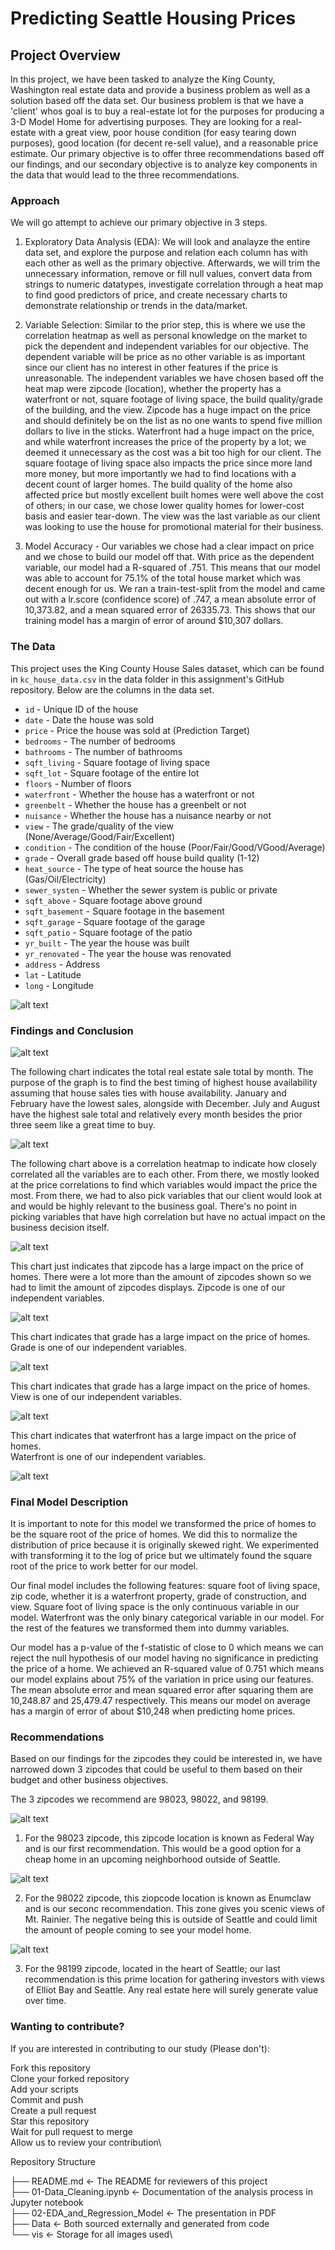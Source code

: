 # Predicting Seattle Housing Prices

## Project Overview

In this project, we have been tasked to analyze the King County, Washington real estate data and provide a business problem as well as a solution based off the data set. Our business problem is that we have a 'client' whos goal is to buy a real-estate lot for the purposes for producing a 3-D Model Home for advertising purposes. They are looking for a real-estate with a great view, poor house condition (for easy tearing down purposes), good location (for decent re-sell value), and a reasonable price estimate. Our primary objective is to offer three recommendations based off our findings, and our secondary objective is to analyze key components in the data that would lead to the three recommendations.


### Approach

We will go attempt to achieve our primary objective in 3 steps.

1. Exploratory Data Analysis (EDA): We will look and analayze the entire data set, and explore the purpose and relation each column has with each other as well as the primary objective. Afterwards, we will trim the unnecessary information, remove or fill null values, convert data from strings to numeric datatypes, investigate correlation through a heat map to find good predictors of price, and create necessary charts to demonstrate relationship or trends in the data/market.

2. Variable Selection: Similar to the prior step, this is where we use the correlation heatmap as well as personal knowledge on the market to pick the dependent and independent variables for our objective. The dependent variable will be price as no other variable is as important since our client has no interest in other features if the price is unreasonable. The independent variables we have chosen based off the heat map were zipcode (location), whether the property has a waterfront or not, square footage of living space, the build quality/grade of the building, and the view. Zipcode has a huge impact on the price and should definitely be on the list as no one wants to spend five million dollars to live in the sticks. Waterfront had a huge impact on the price, and while waterfront increases the price of the property by a lot; we deemed it unnecessary as the cost was a bit too high for our client. The square footage of living space also impacts the price since more land more money, but more importantly we had to find locations with a decent count of larger homes. The build quality of the home also affected price but mostly excellent built homes were well above the cost of others; in our case, we chose lower quality homes for lower-cost basis and easier tear-down. The view was the last variable as our client was looking to use the house for promotional material for their business.

3. Model Accuracy - Our variables we chose had a clear impact on price and we chose to build our model off that. With price as the dependent variable, our model had a R-squared of .751. This means that our model was able to account for 75.1% of the total house market which was decent enough for us. We ran a train-test-split from the model and came out with a lr.score (confidence score) of .747, a mean absolute error of 10,373.82, and a mean squared error of 26335.73. This shows that our training model has a margin of error of around $10,307 dollars.


### The Data

This project uses the King County House Sales dataset, which can be found in  `kc_house_data.csv` in the data folder in this assignment's GitHub repository. Below are the columns in the data set.

* `id` - Unique ID of the house
* `date` - Date the house was sold
* `price` - Price the house was sold at (Prediction Target)
* `bedrooms` - The number of bedrooms
* `bathrooms` - The number of bathrooms
* `sqft_living` - Square footage of living space
* `sqft_lot` - Square footage of the entire lot
* `floors` - Number of floors
* `waterfront` - Whether the house has a waterfront or not
* `greenbelt` - Whether the house has a greenbelt or not
* `nuisance` - Whether the house has a nuisance nearby or not
* `view` - The grade/quality of the view (None/Average/Good/Fair/Excellent)
* `condition` - The condition of the house (Poor/Fair/Good/VGood/Average)
* `grade` - Overall grade based off house build quality (1-12) 
* `heat_source` - The type of heat source the house has (Gas/Oil/Electricity)
* `sewer_systen` - Whether the sewer system is public or private
* `sqft_above` - Square footage above ground
* `sqft_basement` - Square footage in the basement
* `sqft_garage` - Square footage of the garage
* `sqft_patio` - Square footage of the patio
* `yr_built` - The year the house was built
* `yr_renovated` - The year the house was renovated
* `address` - Address
* `lat` - Latitude
* `long` - Longitude

![alt text](./vis/head.png)

### Findings and Conclusion

![alt text](./vis/salesbymonth.png)

The following chart indicates the total real estate sale total by month. The purpose of the graph is to find the best timing of highest house availability assuming that house sales ties with house availability. January and February have the lowest sales, alongside with December. July and August have the highest sale total and relatively every month besides the prior three seem like a great time to buy.

![alt text](./vis/corrmat2.png)

The following chart above is a correlation heatmap to indicate how closely correlated all the variables are to each other. From there, we mostly looked at the price correlations to find which variables would impact the price the most. From there, we had to also pick variables that our client would look at and would be highly relevant to the business goal. There's no point in picking variables that have high correlation but have no actual impact on the business decision itself.

![alt text](./vis/zipcodetoprice.png)

This chart just indicates that zipcode has a large impact on the price of homes. There were a lot more than the amount of zipcodes shown so we had to limit the amount of zipcodes displays. Zipcode is one of our independent variables.

![alt text](./vis/gradetoprice.png)

This chart indicates that grade has a large impact on the price of homes.\
Grade is one of our independent variables.

![alt text](./vis/viewtoprice.png)

This chart indicates that grade has a large impact on the price of homes.\
View is one of our independent variables.

![alt text](./vis/waterfronttoprice.png)

This chart indicates that waterfront has a large impact on the price of homes.\
Waterfront is one of our independent variables.

![alt text](./vis/modelsummary.png)

### Final Model Description

It is important to note for this model we transformed the price of homes to be the square root of the price of homes. We did this to normalize the distribution of price because it is originally skewed right. We experimented with transforming it to the log of price but we ultimately found the square root of the price to work better for our model.

Our final model includes the following features: square foot of living space, zip code, whether it is a waterfront property, grade of construction, and view. Square foot of living space is the only continuous variable in our model. Waterfront was the only binary categorical variable in our model. For the rest of the features we transformed them into dummy variables.

Our model has a p-value of the f-statistic of close to 0 which means we can reject the null hypothesis of our model having no significance in predicting the price of a home. We achieved an R-squared value of 0.751 which means our model explains about 75% of the variation in price using our features. The mean absolute error and mean squared error after squaring them are 10,248.87 and 25,479.47 respectively. This means our model on average has a margin of error of about $10,248 when predicting home prices.


### Recommendations

Based on our findings for the zipcodes they could be interested in, we have narrowed down 3 zipcodes that could be useful to them based on their budget and other business objectives.

The 3 zipcodes we recommend are 98023, 98022, and 98199.

![alt text](./vis/Federalway.png)

1. For the 98023 zipcode, this zipcode location is known as Federal Way and is our first recommendation. This would be a good option for a cheap home in an upcoming neighborhood outside of Seattle.

![alt text](./vis/Enumclaw.png)

2. For the 98022 zipcode, this ziopcode location is known as Enumclaw and is our seconc recommendation. This zone gives you scenic views of Mt. Rainier. The negative being this is outside of Seattle and could limit the amount of people coming to see your model home.

![alt text](./vis/Seattle.png)

3. For the 98199 zipcode, located in the heart of Seattle; our last recommendation is this prime location for gathering investors with views of Elliot Bay and Seattle. Any real estate here will surely generate value over time.


### Wanting to contribute?

If you are interested in contributing to our study (Please don't):

Fork this repository\
Clone your forked repository\
Add your scripts\
Commit and push\
Create a pull request\
Star this repository\
Wait for pull request to merge\
Allow us to review your contribution\

Repository Structure

├── README.md <- The README for reviewers of this project\
├── 01-Data_Cleaning.ipynb <- Documentation of the analysis process in Jupyter notebook\
├── 02-EDA_and_Regression_Model <- The presentation in PDF\
├── Data <- Both sourced externally and generated from code\
└── vis <- Storage for all images used\
